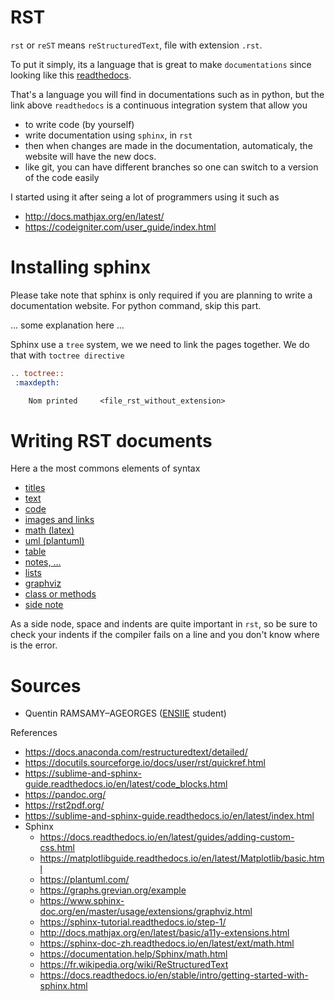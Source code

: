 # RST

`rst` or `reST` means ``reStructuredText``, file with
extension ``.rst``.

To put it simply, its a language that is great to make
``documentations`` since 
looking like this [readthedocs](https://docs.readthedocs.io/en/stable/index.html).

That's a language you will find in documentations
such as in python, but the link above ``readthedocs``
is a continuous integration system that allow you

* to write code (by yourself)
* write documentation using `sphinx`, in ``rst``
* then when changes are made in the documentation,
automaticaly, the website will have the new docs.
* like git, you can have different branches so
one can switch to a version of the code easily
  
I started using it after seing a lot of programmers
using it such as

* <http://docs.mathjax.org/en/latest/>
* <https://codeigniter.com/user_guide/index.html>

# Installing sphinx

Please take note that sphinx is only required
if you are planning to write a documentation website.
For python command, skip this part.

... some explanation here ...

Sphinx use a ``tree`` system, we we need to link
the pages together. We do that with ``toctree directive``

```rest
.. toctree::
 :maxdepth:

    Nom printed     <file_rst_without_extension>
```

# Writing RST documents

Here a the most commons elements of syntax

* [titles](syntax/titles.md)
* [text](syntax/text.md)
* [code](syntax/code.md)
* [images and links](syntax/images-and-links.md)
* [math (latex)](syntax/math.md)
* [uml (plantuml)](syntax/uml.md)
* [table](syntax/table.md)
* [notes, ...](syntax/special.md)
* [lists](syntax/lists.md)
* [graphviz](syntax/graphviz.md)
* [class or methods](syntax/class-or-methods.md)
* [side note](syntax/side-note.md)

As a side node, space and indents are quite important
in ``rst``, so be sure to check your indents if the compiler
fails on a line and you don't know where is the error.

# Sources

* Quentin RAMSAMY–AGEORGES ([ENSIIE](https://www.ensiie.fr/) student)

References
* <https://docs.anaconda.com/restructuredtext/detailed/>
* <https://docutils.sourceforge.io/docs/user/rst/quickref.html>
* <https://sublime-and-sphinx-guide.readthedocs.io/en/latest/code_blocks.html>
* <https://pandoc.org/>
* <https://rst2pdf.org/>
* <https://sublime-and-sphinx-guide.readthedocs.io/en/latest/index.html>
* Sphinx
    * <https://docs.readthedocs.io/en/latest/guides/adding-custom-css.html>
    * <https://matplotlibguide.readthedocs.io/en/latest/Matplotlib/basic.html>
    * <https://plantuml.com/>
    * <https://graphs.grevian.org/example>
    * <https://www.sphinx-doc.org/en/master/usage/extensions/graphviz.html>
    * <https://sphinx-tutorial.readthedocs.io/step-1/>
    * <http://docs.mathjax.org/en/latest/basic/a11y-extensions.html>
    * <https://sphinx-doc-zh.readthedocs.io/en/latest/ext/math.html>
    * <https://documentation.help/Sphinx/math.html>
    * <https://fr.wikipedia.org/wiki/ReStructuredText>
    * <https://docs.readthedocs.io/en/stable/intro/getting-started-with-sphinx.html>